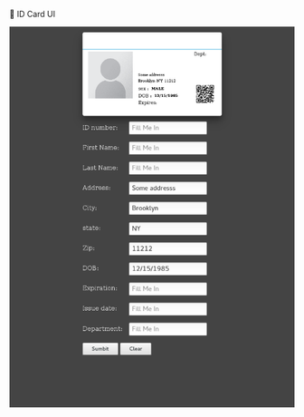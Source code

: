 📇 ID Card UI

![screenshot](https://github.com/moseleygj/WebPages/blob/master/ID-Card_Tamplet/ScreenShot2018-05-11at14.31.27.png)
